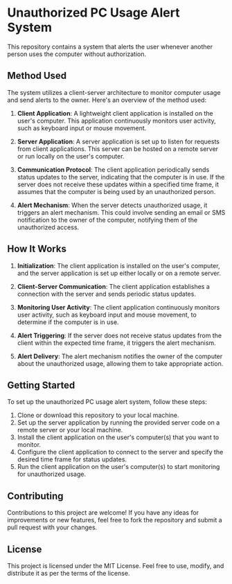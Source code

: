 # Unauthorized PC Usage Alert System

This repository contains a system that alerts the user whenever another person uses the computer without authorization.

## Method Used

The system utilizes a client-server architecture to monitor computer usage and send alerts to the owner. Here's an overview of the method used:

1. **Client Application**: A lightweight client application is installed on the user's computer. This application continuously monitors user activity, such as keyboard input or mouse movement.

2. **Server Application**: A server application is set up to listen for requests from client applications. This server can be hosted on a remote server or run locally on the user's computer.

3. **Communication Protocol**: The client application periodically sends status updates to the server, indicating that the computer is in use. If the server does not receive these updates within a specified time frame, it assumes that the computer is being used by an unauthorized person.

4. **Alert Mechanism**: When the server detects unauthorized usage, it triggers an alert mechanism. This could involve sending an email or SMS notification to the owner of the computer, notifying them of the unauthorized access.

## How It Works

1. **Initialization**: The client application is installed on the user's computer, and the server application is set up either locally or on a remote server.

2. **Client-Server Communication**: The client application establishes a connection with the server and sends periodic status updates.

3. **Monitoring User Activity**: The client application continuously monitors user activity, such as keyboard input and mouse movement, to determine if the computer is in use.

4. **Alert Triggering**: If the server does not receive status updates from the client within the expected time frame, it triggers the alert mechanism.

5. **Alert Delivery**: The alert mechanism notifies the owner of the computer about the unauthorized usage, allowing them to take appropriate action.

## Getting Started

To set up the unauthorized PC usage alert system, follow these steps:

1. Clone or download this repository to your local machine.
2. Set up the server application by running the provided server code on a remote server or your local machine.
3. Install the client application on the user's computer(s) that you want to monitor.
4. Configure the client application to connect to the server and specify the desired time frame for status updates.
5. Run the client application on the user's computer(s) to start monitoring for unauthorized usage.

## Contributing

Contributions to this project are welcome! If you have any ideas for improvements or new features, feel free to fork the repository and submit a pull request with your changes.

## License

This project is licensed under the MIT License. Feel free to use, modify, and distribute it as per the terms of the license.
